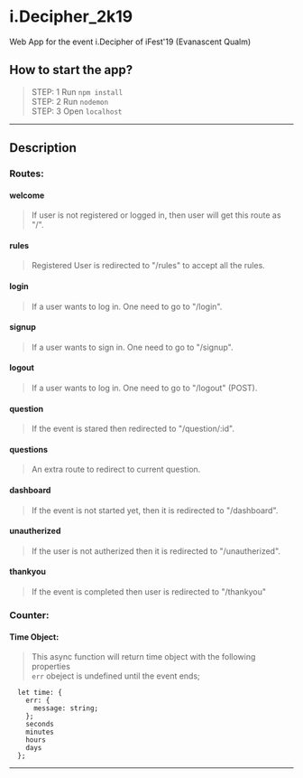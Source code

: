 # i.Decipher_2k19
Web App for the event i.Decipher of iFest'19 (Evanascent Qualm)
## How to start the app?  
> STEP: 1 Run `npm install`  
> STEP: 2 Run `nodemon`  
> STEP: 3 Open `localhost`
---
## Description
### Routes:
#### welcome  
> If user is not registered or logged in, then user will get this route as "/".
#### rules  
> Registered User is redirected to "/rules" to accept all the rules.
#### login  
> If a user wants to log in. One need to go to "/login".
#### signup  
> If a user wants to sign in. One need to go to "/signup".
#### logout  
> If a user wants to log in. One need to go to "/logout" (POST).
#### question  
> If the event is stared then redirected to "/question/:id".
#### questions  
> An extra route to redirect to current question.
#### dashboard  
> If the event is not started yet, then it is redirected to "/dashboard".
#### unautherized  
> If the user is not autherized then it is redirected to "/unautherized".
#### thankyou  
> If the event is completed then user is redirected to "/thankyou"

### Counter:
#### **Time Object**: 
> This async function will return time object with the following properties  
> `err` obeject is undefined until the event ends;
```
  let time: {
    err: {
      message: string;
    };
    seconds
    minutes
    hours
    days
  };
```
***
